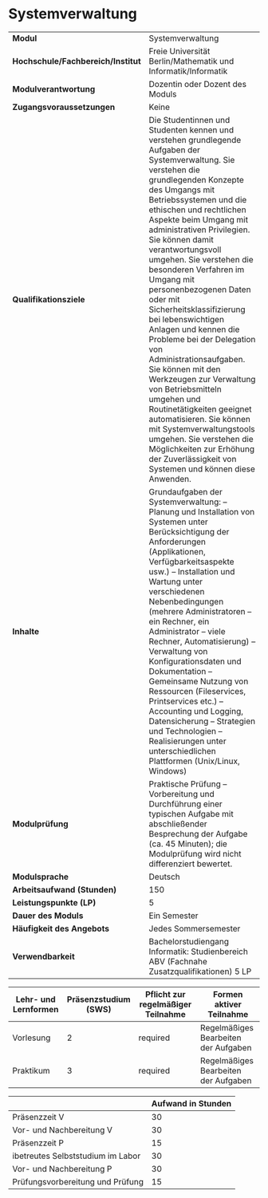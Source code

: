 # Systemverwaltung

| | |
|-|-|
|**Modul**                           | Systemverwaltung |
|**Hochschule/Fachbereich/Institut** | Freie Universität Berlin/Mathematik und Informatik/Informatik |
|**Modulverantwortung**              | Dozentin oder Dozent des Moduls |
|**Zugangsvoraussetzungen**          | Keine |
|**Qualifikationsziele**             | Die Studentinnen und Studenten kennen und verstehen grundlegende Aufgaben der Systemverwaltung. Sie verstehen die grundlegenden Konzepte des Umgangs mit Betriebssystemen und die ethischen und rechtlichen Aspekte beim Umgang mit administrativen Privilegien. Sie können damit verantwortungsvoll umgehen. Sie verstehen die besonderen Verfahren im Umgang mit personenbezogenen Daten oder mit Sicherheitsklassifizierung bei lebenswichtigen Anlagen und kennen die Probleme bei der Delegation von Administrationsaufgaben. Sie können mit den Werkzeugen zur Verwaltung von Betriebsmitteln umgehen und Routinetätigkeiten geeignet automatisieren. Sie können mit Systemverwaltungstools umgehen. Sie verstehen die Möglichkeiten zur Erhöhung der Zuverlässigkeit von Systemen und können diese Anwenden. |
|**Inhalte**                         | Grundaufgaben der Systemverwaltung: – Planung und Installation von Systemen unter Berücksichtigung der Anforderungen (Applikationen, Verfügbarkeitsaspekte usw.) – Installation und Wartung unter verschiedenen Nebenbedingungen (mehrere Administratoren – ein Rechner, ein Administrator – viele Rechner, Automatisierung) – Verwaltung von Konfigurationsdaten und Dokumentation – Gemeinsame Nutzung von Ressourcen (Fileservices, Printservices etc.) – Accounting und Logging, Datensicherung – Strategien und Technologien – Realisierungen unter unterschiedlichen Plattformen (Unix/Linux, Windows) |
|**Modulprüfung**                    | Praktische Prüfung – Vorbereitung und Durchführung einer typischen Aufgabe mit abschließender Besprechung der Aufgabe (ca. 45 Minuten); die Modulprüfung wird nicht differenziert bewertet. |
|**Modulsprache**                    | Deutsch |
|**Arbeitsaufwand (Stunden)**        | 150|
|**Leistungspunkte (LP)**            | 5 |
|**Dauer des Moduls**                | Ein Semester |
|**Häufigkeit des Angebots**         | Jedes Sommersemester |
|**Verwendbarkeit**                  | Bachelorstudiengang Informatik: Studienbereich ABV (Fachnahe Zusatzqualifikationen) 5 LP |

| Lehr- und Lernformen | Präsenzstudium <br> (SWS) | Pflicht zur regelmäßiger Teilnahme | Formen aktiver Teilnahme |
| ---------------------|---------------------------|------------------------------------|------------------------- |
| Vorlesung | 2 | required | Regelmäßiges Bearbeiten der Aufgaben |
| Praktikum | 3 | required | Regelmäßiges Bearbeiten der Aufgaben |

|   | Aufwand in Stunden |
| - |--------------------|
| Präsenzzeit V | 30 |
| Vor- und Nachbereitung V | 30 |
| Präsenzzeit P | 15 |
| ibetreutes Selbststudium im Labor | 30 |
| Vor- und Nachbereitung P | 30 |
| Prüfungsvorbereitung und Prüfung | 15 |
